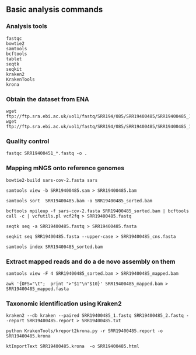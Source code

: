 ## Basic analysis commands

### Analysis tools

```
fastqc
bowtie2
samtools
bcftools
tablet
seqtk
seqkit
kraken2
KrakenTools
krona
```

### Obtain the dataset from ENA

```
wget ftp://ftp.sra.ebi.ac.uk/vol1/fastq/SRR194/085/SRR19400485/SRR19400485_1.fastq.gz
wget ftp://ftp.sra.ebi.ac.uk/vol1/fastq/SRR194/085/SRR19400485/SRR19400485_1.fastq.gz
```

### Quality control

```
fastqc SRR19400451_*.fastq -o .
```

### Mapping mNGS onto reference genomes

```
bowtie2-build sars-cov-2.fasta sars

samtools view -b SRR19400485.sam > SRR19400485.bam

samtools sort  SRR19400485.bam -o SRR19400485_sorted.bam

bcftools mpileup -f sars-cov-2.fasta SRR19400485_sorted.bam | bcftools call -c | vcfutils.pl vcf2fq > SRR19400485.fastq

seqtk seq -a SRR19400485.fastq > SRR19400485.fasta

seqkit seq SRR19400485.fasta --upper-case > SRR19400485_cns.fasta

samtools index SRR19400485_sorted.bam
```

### Extract mapped reads and do a de novo assembly on them

```
samtools view -F 4 SRR19400485_sorted.bam > SRR19400485_mapped.bam

awk '{OFS="\t";  print ">"$1"\n"$10}' SRR19400485_mapped.bam > SRR19400485_mapped.fasta
```

### Taxonomic identification using Kraken2

```
kraken2 --db kraken --paired SRR19400485_1.fastq SRR19400485_2.fastq --report SRR19400485.report > SRR19400485.txt

python KrakenTools/kreport2krona.py -r SRR19400485.report -o SRR19400485.krona 

ktImportText SRR19400485.krona  -o SRR19400485.html
```
